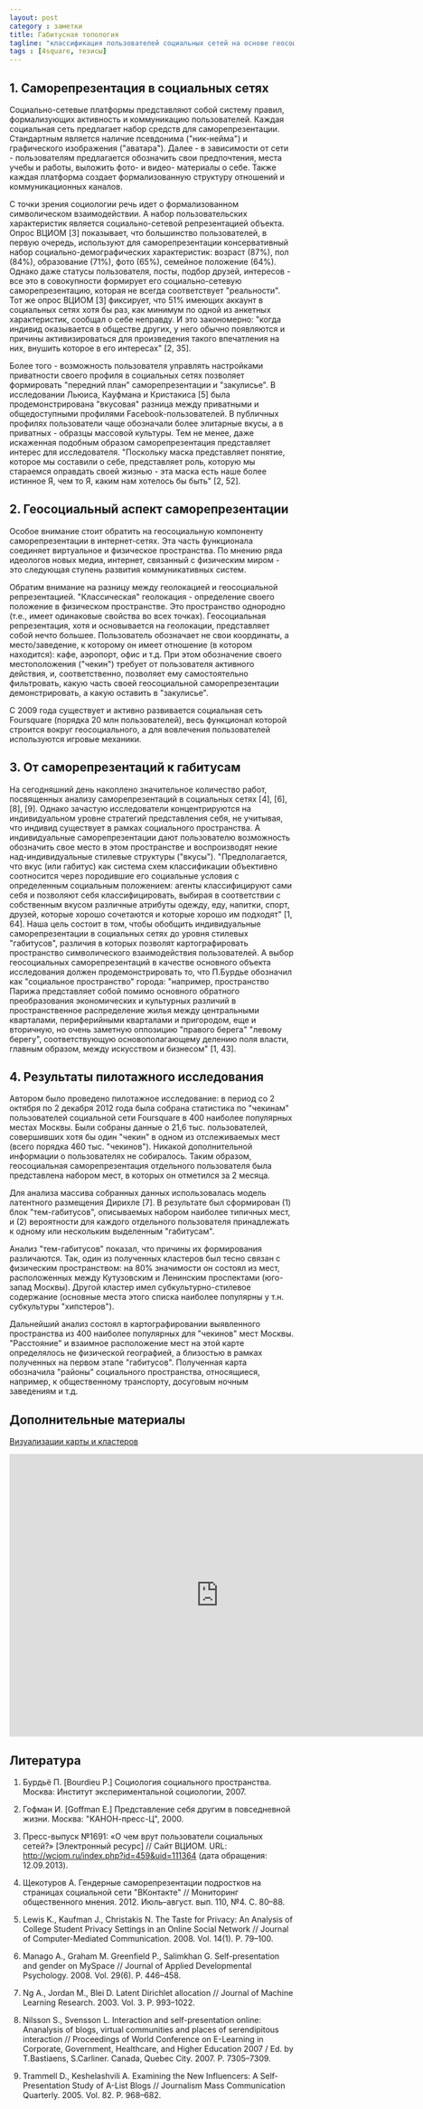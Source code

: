 ```yaml
---
layout: post
category : заметки
title: Габитусная топология
tagline: "классификация пользователей социальных сетей на основе геосоциальных саморепрезентаций"
tags : [4square, тезисы]
---
```


## 1. Саморепрезентация в социальных сетях

Социально-сетевые платформы представляют собой систему правил, формализующих активность и коммуникацию пользователей. Каждая социальная сеть предлагает набор средств для саморепрезентации. Стандартным является наличие псевдонима ("ник-нейма") и графического изображения ("аватара"). Далее - в зависимости от сети - пользователям предлагается обозначить свои предпочтения, места учебы и работы, выложить фото- и видео- материалы о себе. Также каждая платформа создает формализованную структуру отношений и коммуникационных каналов.

<!--break-->

С точки зрения социологии речь идет о формализованном символическом взаимодействии. А набор пользовательских характеристик является социально-сетевой репрезентацией объекта. Опрос ВЦИОМ [3] показывает, что большинство пользователей, в первую очередь, используют для саморепрезентации консервативный набор социально-демографических характеристик: возраст (87%), пол (84%), образование (71%), фото (65%), семейное положение (64%).
Однако даже статусы пользователя, посты, подбор друзей, интересов - все это в совокупности формирует его социально-сетевую саморепрезентацию, которая не всегда соответствует "реальности". Тот же опрос ВЦИОМ [3] фиксирует, что 51% имеющих аккаунт в социальных сетях хотя бы раз, как минимум по одной из анкетных характеристик, сообщал о себе неправду. И это закономерно: "когда индивид оказывается в обществе других, у него обычно появляются и причины активизироваться для произведения такого впечатления на них, внушить которое в его интересах" [2, 35].

Более того - возможность пользователя управлять настройками приватности своего профиля в социальных сетях позволяет формировать "передний план" саморепрезентации и "закулисье". В исследовании Льюиса, Кауфмана и Кристакиса [5] была продемонстрирована "вкусовая" разница между приватными и общедоступными профилями Facebook-пользователей. В публичных профилях пользователи чаще обозначали более элитарные вкусы, а в приватных - образцы массовой культуры. Тем не менее, даже искаженная подобным образом саморепрезентация представляет интерес для исследователя. "Поскольку маска представляет понятие, которое мы составили о себе, представляет роль, которую мы стараемся оправдать своей жизнью - эта маска есть наше более истинное Я, чем то Я, каким нам хотелось бы быть" [2, 52].
 
## 2. Геосоциальный аспект саморепрезентации

Особое внимание стоит обратить на геосоциальную компоненту саморепрезентации в интернет-сетях. Эта часть функционала соединяет виртуальное и физическое пространства. По мнению ряда идеологов новых медиа, интернет, связанный с физическим миром - это следующая ступень развития коммуникативных систем.

Обратим внимание на разницу между геолокацией и геосоциальной репрезентацией. "Классическая" геолокация - определение своего положение в физическом пространстве. Это пространство однородно (т.е., имеет одинаковые свойства во всех точках). Геосоциальная репрезентация, хотя и основывается на геолокации, представляет собой нечто большее. Пользователь обозначает не свои координаты, а место/заведение, к которому он имеет отношение (в котором находится): кафе, аэропорт, офис и т.д. При этом обозначение своего местоположения ("чекин") требует от пользователя активного действия, и, соответственно, позволяет ему самостоятельно фильтровать, какую часть своей геосоциальной саморепрезентации демонстрировать, а какую оставить в "закулисье".

С 2009 года существует и активно развивается социальная сеть Foursquare (порядка 20 млн пользователей), весь функционал которой строится вокруг геосоциального, а для вовлечения пользователей используются игровые механики.
 
## 3. От саморепрезентаций к габитусам

На сегодняшний день накоплено значительное количество работ, посвященных анализу саморепрезентаций в социальных сетях [4], [6], [8], [9]. Однако зачастую исследователи концентрируются на индивидуальном уровне стратегий представления себя, не учитывая, что индивид существует в рамках социального пространства. А индивидуальные саморепрезентации дают пользователю возможность обозначить свое место в этом пространстве и воспроизводят некие над-индивидуальные стилевые структуры ("вкусы"). "Предполагается, что вкус (или габитус) как система схем классификации объективно соотносится через породившие его социальные условия с определенным социальным положением: агенты классифицируют сами себя и позволяют себя классифицировать, выбирая в соответствии с собственным вкусом различные атрибуты одежду, еду, напитки, спорт, друзей, которые хорошо сочетаются и которые хорошо им подходят" [1, 64]. Наша цель состоит в том, чтобы обобщить индивидуальные саморепрезентации в социальных сетях до уровня стилевых "габитусов", различия в которых позволят картографировать пространство символического взаимодействия пользователей. А выбор геосоциальных саморепрезентаций в качестве основного объекта исследования должен продемонстрировать то, что П.Бурдье обозначил как "социальное пространство" города: "например, пространство Парижа представляет собой помимо основного обратного преобразования экономических и культурных различий в пространственное распределение жилья между центральными кварталами, периферийными кварталами и пригородом, еще и вторичную, но очень заметную оппозицию "правого берега" "левому берегу", соответствующую основополагающему делению поля власти, главным образом, между искусством и бизнесом" [1, 43].
 
## 4. Результаты пилотажного исследования

Автором было проведено пилотажное исследование: в период со 2 октября по 2 декабря 2012 года была собрана статистика по "чекинам" пользователей социальной сети Foursquare в 400 наиболее популярных местах Москвы. Были собраны данные о 21,6 тыс. пользователей, совершивших хотя бы один "чекин" в одном из отслеживаемых мест (всего порядка 460 тыс. "чекинов"). Никакой дополнительной информации о пользователях не собиралось. Таким образом, геосоциальная саморепрезентация отдельного пользователя была представлена набором мест, в которых он отметился за 2 месяца.

Для анализа массива собранных данных использовалась модель латентного размещения Дирихле [7]. В результате был сформирован (1) блок "тем-габитусов", описываемых набором наиболее типичных мест, и (2) вероятности для каждого отдельного пользователя принадлежать к одному или нескольким выделенным "габитусам".

Анализ "тем-габитусов" показал, что причины их формирования различаются. Так, один из полученных кластеров был тесно связан с физическим пространством: на 80% значимости он состоял из мест, расположенных между Кутузовским и Ленинским проспектами (юго-запад Москвы). Другой кластер имел субкультурно-стилевое содержание (основные места этого списка наиболее популярны у т.н. субкультуры "хипстеров").

Дальнейший анализ состоял в картографировании выявленного пространства из 400 наиболее популярных для "чекинов" мест Москвы. "Расстояние" и взаимное расположение мест на этой карте определялось не физической географией, а близостью в рамках полученных на первом этапе "габитусов". Полученная карта обозначила "районы" социального пространства, относящиеся, например, к общественному транспорту, досуговым ночным заведениям и т.д.

## Дополнительные материалы

[Визуализации карты и кластеров](http://prezi.com/3wiqf2v72ip-/4sq-eng/)

<div>
<iframe src="http://prezi.com/embed/3wiqf2v72ip-/?bgcolor=ffffff&amp;lock_to_path=0&amp;autoplay=0&amp;autohide_ctrls=0&amp;features=undefined&amp;disabled_features=undefined" width="740" height="500" frameBorder="0">&nbsp;</iframe>
</div>

## Литература

1. Бурдьё П. [Bourdieu P.] Социология социального пространства. Москва: Институт экспериментальной социологии, 2007.

2. Гофман И. [Goffman E.] Представление себя другим в повседневной жизни. Москва: "КАНОН-пресс-Ц", 2000.

3. Пресс-выпуск №1691: «О чем врут пользователи социальных сетей?» [Электронный ресурс] // Сайт ВЦИОМ. URL: http://wciom.ru/index.php?id=459&uid=111364 (дата обращения: 12.09.2013).

4. Щекотуров  А.  Гендерные  саморепрезентации  подростков на  страницах  социальной  сети  "ВКонтакте"  //  Мониторинг общественного мнения. 2012. Июль–август. вып. 110, №4. С. 80–88.

5. Lewis K., Kaufman J., Christakis N. The Taste for Privacy: An Analysis of College Student Privacy Settings in an Online Social Network // Journal of Computer-Mediated Communication. 2008. Vol. 14(1). P. 79–100.

6. Manago A., Graham M. Greenfield P., Salimkhan G. Self-presentation  and  gender  on  MySpace // Journal of Applied Developmental Psychology. 2008.  Vol. 29(6). P. 446–458.

7. Ng A., Jordan M., Blei D. Latent Dirichlet allocation // Journal of Machine Learning Research. 2003. Vol. 3. P. 993–1022.

8. Nilsson S., Svensson L. Interaction and self-presentation online: Ananalysis of blogs, virtual communities and places of serendipitous interaction // Proceedings of World Conference on E-Learning in Corporate, Government, Healthcare, and Higher Education 2007 / Ed. by T.Bastiaens, S.Carliner. Canada, Quebec City. 2007. P. 7305–7309.

9. Trammell D., Keshelashvili A. Examining the New Influencers: A Self-Presentation Study of A-List Blogs // Journalism Mass Communication Quarterly.  2005. Vol. 82. P. 968–682.